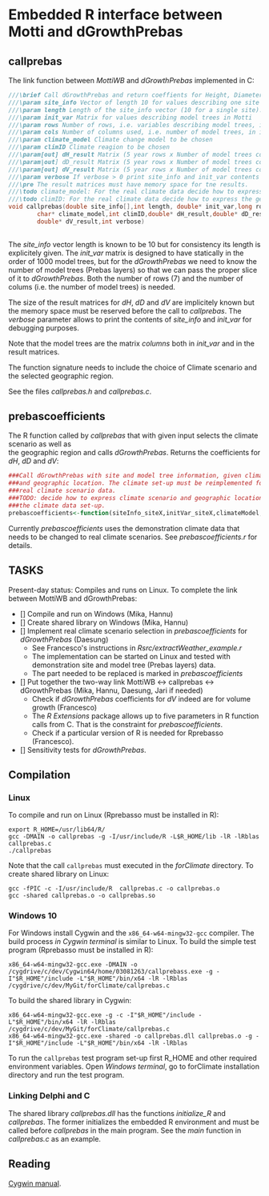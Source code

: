 # Embedded R interface between Motti and dGrowthPrebas

## callprebas
The link function between *MottiWB* and *dGrowthPrebas* implemented in C:

```C
///\brief Call dGrowthPrebas and return coeffients for Height, Diameter and Volume growths
///\param site_info Vector of length 10 for values describing one site
///\param length Length of the site_info vector (10 for a single site).
///\param init_var Matrix for values describing model trees in Motti
///\param rows Number of rows, i.e. variables describing model trees, in init_var (should be 7)
///\param cols Number of columns used, i.e. number of model trees, in init_var
///\param climate_model Climate change model to be chosen
///\param climID Climate reagion to be chosen
///\param[out] dH_result Matrix (5 year rows x Number of model trees columns) containing coefficients for Height growth
///\param|out] dD_result Matrix (5 year rows x Number of model trees columns) containing coefficients for Diameter growth
///\param[out] dV_result Matrix (5 year rows x Number of model trees columns) containg coefficients for Volume growth
///\param verbose If verbose > 0 print site_info and init_var contents 
///\pre The result matrices must have memory space for tne results. 
///\todo climate_model: For the real climate data decide how to express Climate scenario wanted
///\todo climID: For the real climate data decide how to express the geographic location wanted 
void callprebas(double site_info[],int length, double* init_var,long rows,long cols,
		char* climate_model,int climID,double* dH_result,double* dD_result,
		double* dV_result,int verbose)
		
```
The *site_info* vector length is known to be 10 but for consistency its length is explicitely given. 
The *init_var* matrix is designed to have statically in the order of 1000 model trees, but for the 
*dGrowthPrebas* we need to know the number of model trees (Prebas layers) so that we can pass the proper 
slice of it to *dGrowthPrebas*. Both the number of rows (7) and the number of colums (i.e. the number of model trees) is needed. 

The size of the result matrices for *dH*, *dD* and *dV* are implicitely known but the memory space must be reserved
before the call to *callprebas*. The *verbose* parameter allows to print the contents of *site_info* and *init_var* for
debugging purposes.

Note that the model trees are the matrix *columns* both in *init_var* and in the result matrices.

The function signature needs to include the choice of Climate scenario and the selected geographic region.

See the files *callprebas.h* and *callprebas.c*.

## prebascoefficients

The R function called by *callprebas* that with given input selects the climate scenario as well as  
the geographic region and calls *dGrowthPrebas*. Returns the coefficients for *dH*, *dD* and *dV*:

```R
###Call dGrowthPrebas with site and model tree information, given climate scenario
###and geographic location. The climate set-up must be reimplemented for the
###real climate scenario data.
###TODO: decide how to express climate scenario and geographic location. Implement
###the climate data set-up.
prebascoefficients<-function(siteInfo_siteX,initVar_siteX,climateModel,climID)
```

Currently *prebascoefficients* uses the demonstration climate data that needs to be changed to real climate scenarios.
See *prebascoefficients.r* for details.

## TASKS
Present-day status: Compiles and runs on Linux. To complete the link between MottiWB and dGrowthPrebas:

- [] Compile and run on Windows (Mika, Hannu)
- [] Create shared library on Windows (Mika, Hannu)
- [] Implement real climate scenario selection in *prebascoefficients* for *dGrowthPrebas* (Daesung)
	- See Francesco's instructions in *Rsrc/extractWeather_example.r*
 	- The implementation can be started on Linux and tested with demonstration site and model tree (Prebas layers) data.
  	- The part needed to be replaced is marked in *prebascoefficients* 	
- [] Put together the two-way link MottiWB &harr; callprebas &harr; dGrowthPrebas (Mika, Hannu, Daesung, Jari if needed)
  	- Check if *dGrowthPrebas* coefficients for *dV* indeed are for volume growth (Francesco)
  	- The *R Extensions* package allows up to five parameters in R function calls from C. That is the constraint
  	  for *prebascoefficients*.
  	- Check if a particular version of R is needed for Rprebasso (Francesco).
- [] Sensitivity tests for *dGrowthPrebas*.

## Compilation
### Linux
To compile and run on Linux (Rprebasso must be installed in R):

	export R_HOME=/usr/lib64/R/
	gcc -DMAIN -o callprebas -g -I/usr/include/R -L$R_HOME/lib -lR -lRblas callprebas.c
	./callprebas

Note that the call `callprebas` must executed in the  *forClimate* directory. 
To create shared library on Linux:
	
	gcc -fPIC -c -I/usr/include/R  callprebas.c -o callprebas.o
	gcc -shared callprebas.o -o callprebas.so

### Windows 10
For Windows install Cygwin and the `x86_64-w64-mingw32-gcc` compiler. The build process *in Cygwin terminal* is similar to Linux.
To build the simple test program (Rprebasso must be installed in R):

	x86_64-w64-mingw32-gcc.exe -DMAIN -o /cygdrive/c/dev/Cygwin64/home/03081263/callprebass.exe -g -I"$R_HOME"/include -L"$R_HOME"/bin/x64 -lR -lRblas /cygdrive/c/dev/MyGit/forClimate/callprebas.c

To build the shared library in Cygwin:

	x86_64-w64-mingw32-gcc.exe -g -c -I"$R_HOME"/include -L"$R_HOME"/bin/x64 -lR -lRblas /cygdrive/c/dev/MyGit/forClimate/callprebas.c	
 	x86_64-w64-mingw32-gcc.exe -shared -o callprebas.dll callprebas.o -g -I"$R_HOME"/include -L"$R_HOME"/bin/x64 -lR -lRblas

To run the `callprebas` test program set-up first R_HOME and other required environment variables. 
Open *Windows terminal*, go to forClimate installation directory and run the test program.  

### Linking Delphi and C
The shared library *callprebas.dll* has the functions *initialize_R* and *callprebas*. The former initializes the embedded R environment
and must be called before *callprebas* in the main program. See the *main* function in *callprebas.c* as an example.

## Reading
[Cygwin manual](https://cygwin.com/cygwin-ug-net/dll.html).

